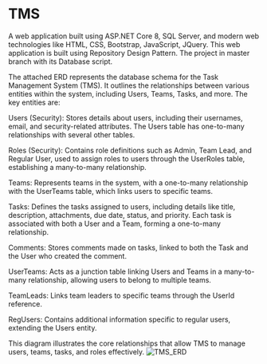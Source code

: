 # TMS
A web application built using ASP.NET Core 8, SQL Server, and modern web technologies like HTML, CSS, Bootstrap, JavaScript, JQuery. This web application is built using 
Repository Design Pattern. The project in master branch with its Database script.

The attached ERD represents the database schema for the Task Management System (TMS). It outlines the relationships between various entities within the system, including Users, Teams, Tasks, and more. The key entities are:

Users (Security): Stores details about users, including their usernames, email, and security-related attributes. The Users table has one-to-many relationships with several other tables.

Roles (Security): Contains role definitions such as Admin, Team Lead, and Regular User, used to assign roles to users through the UserRoles table, establishing a many-to-many relationship.

Teams: Represents teams in the system, with a one-to-many relationship with the UserTeams table, which links users to specific teams.

Tasks: Defines the tasks assigned to users, including details like title, description, attachments, due date, status, and priority. Each task is associated with both a User and a Team, forming a one-to-many relationship.

Comments: Stores comments made on tasks, linked to both the Task and the User who created the comment.

UserTeams: Acts as a junction table linking Users and Teams in a many-to-many relationship, allowing users to belong to multiple teams.

TeamLeads: Links team leaders to specific teams through the UserId reference.

RegUsers: Contains additional information specific to regular users, extending the Users entity.

This diagram illustrates the core relationships that allow TMS to manage users, teams, tasks, and roles effectively.
![TMS_ERD](https://github.com/user-attachments/assets/c533c2b1-de34-44d2-8892-2e87a6ef2112)
